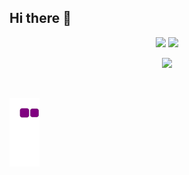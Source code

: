 
## Hi there 👋
<p align="center">
  <img alight=left  height="160" src="https://github-readme-stats.vercel.app/api?username=IZGI-A&show_icons=true">
  <img alight=left" height="160" src="https://github-readme-stats.vercel.app/api/top-langs/?username=IZGI-A&size_weight=0.00005&count_weight=0.2&layout=compact">
</p>
<p align="center">
  <img width="" height="220" src="https://streak-stats.demolab.com?user=IZGI-A&hide_border=false&border_radius=5&card_width=800">
</p>

<div id="header" align="center">
  <img src="https://komarev.com/ghpvc/?username=IZGI-A&style=for-the-badge&color=06D001" alt=""/>
</div>

![snake gif](https://github.com/IZGI-A/IZGI-A/blob/output/github-contribution-grid-snake.gif)


<!--
**IZGI-A/izgi-a** is a ✨ _special_ ✨ repository because its `README.md` (this file) appears on your GitHub profile.

Here are some ideas to get you started:

- 🔭 I’m currently working on ...
- 🌱 I’m currently learning ...
- 👯 I’m looking to collaborate on ...
- 🤔 I’m looking for help with ...
- 💬 Ask me about ...
- 📫 How to reach me: ...
- 😄 Pronouns: ...
- ⚡ Fun fact: ...
-->
